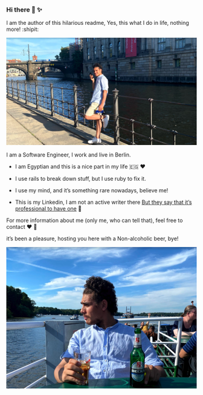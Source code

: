 ### Hi there :wave: :sparkles: 

I am the author of this hilarious readme, Yes, this what I do in life, nothing more! :shipit:

<img src="https://github.com/MohamedBarakats/MohamedBarakats/blob/master/1.png" alt="photo for Mohamed Barakat Github Profile - Software Engineer">

I am a Software Engineer, I work and live in Berlin.

- I am Egyptian and this is a nice part in my life :egypt: :heart:

- I use rails to break down stuff, but I use ruby to fix it.

- I use my mind, and it’s something rare nowadays, believe me!

- This is my Linkedin, I am not an active writer there <a href="https://www.linkedin.com/in/mohamedbarakats/">But they say that it’s professional to have one</a> :man:

For more information about me (only me, who can tell that), feel free to contact :heart: :eagle: 

it’s been a pleasure, hosting you here with a Non-alcoholic beer, bye!



<img src="https://github.com/MohamedBarakats/MohamedBarakats/blob/master/2.png" alt="photo that says Mohamed Barakat is having Non-alcoholic beer">
